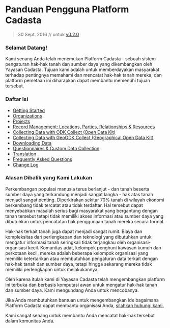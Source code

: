 # Panduan Pengguna Platform Cadasta

> 30 Sept. 2016 // untuk [v0.2.0](https://github.com/Cadasta/cadasta-platform/releases/tag/v0.2.0)  

### Selamat Datang!

Kami senang Anda telah menemukan Platform Cadasta - sebuah sistem pengaturan hak-hak tanah dan sumber daya yang dikembangkan oleh Yayasan Cadasta. Tujuan kami adalah untuk memberdayakan masyarakat terhadap pentingnya memahami dan mencatat hak-hak tanah mereka, dan platform pemetaan ini diharapkan dapat membantu memenuhi tujuan tersebut. 

### Daftar Isi

* [Getting Started](01-gettingstarted.md)
* [Organizations](02-organizations.md)
* [Projects](03-projects.md)
* [Record Management: Locations, Parties, Relationships & Resources](04-records.md)
* [Collecting Data with ODK Collect (Open Data Kit)](05-odkcollect.md)
* [Collecting Data with GeoODK Collect (Geographical Open Data Kit)](06-geoodkcollect.md)
* [Downloading Data](07-download.md)
* [Questionnaires & Custom Data Collection](08-XLSForms.md)
* [Translation](09-translation.md)
* [Frequently Asked Questions](10-faq.md)
* [Change Log](11-change-log.md)

### Alasan Dibalik yang Kami Lakukan 

Perkembangan populasi manusia terus berlanjut - dan tanah beserta sumber daya yang terkandung menjadi sangat langka - hak atas tanah menjadi sangat penting. Diperkirakan sekitar 70% tanah di wilayah ekonomi berkembang tidak tercatat atau tidak terdaftar. Hal tersebut dapat menyebabkan masalah serius bagi masyarakat yang bergantung dengan tanah tersebut tetapi tidak memiliki akses informasi atau sumber daya yang dibutuhkan untuk pencatatan hak penggunaan tanah mereka secara formal.

Hak-hak terkait tanah juga dapat menjadi sangat rumit. Biaya dan kompleksitas dari perlengkapan dan teknologi yang dibutuhkan untuk mengatur informasi tanah seringkali tidak terjangkau oleh organisasi-organisasi kecil. Komunitas adat, kelompok penghuni kawasan kumuh dan perkotaan kecil, mereka adalah beberapa kelompok organisasi yang memiliki ketertarikan atau membutuhkan pengaturan data terkait dengan hak-hak tanah dan sumber daya, tetapi hingga sekarang mereka tidak memiliki perlengkapan untuk melakukannya. 

Oleh karena itulah kami di Yayasan Cadasta telah mengembangkan platform ini terbuka dan berbasis komputasi awan untuk mengatur hak-hak tanah dan sumber daya. Kami mengundang Anda untuk mencobanya. 

Jika Anda membutuhkan bantuan untuk mengembangkan ide bagaimana Platform Cadasta dapat membantu organisasi Anda, [silahkan hubungi kami.](http://cadasta.org/contact/)

Kami sangat senang untuk membantu Anda mencatat hak-hak tersebut dalam komunitas Anda.

